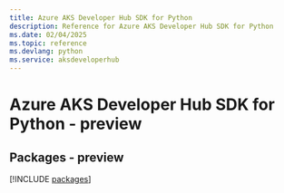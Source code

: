 ```yaml
---
title: Azure AKS Developer Hub SDK for Python
description: Reference for Azure AKS Developer Hub SDK for Python
ms.date: 02/04/2025
ms.topic: reference
ms.devlang: python
ms.service: aksdeveloperhub
---
```

# Azure AKS Developer Hub SDK for Python - preview
## Packages - preview
[!INCLUDE [packages](aks-developer-hub-index.md)]
